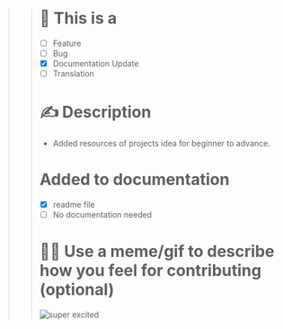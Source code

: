 > > # 🤔 This is a
> > 
> > * [ ]   Feature
> > * [ ]   Bug
> > * [x]   Documentation Update
> > * [ ]   Translation
> > 
> > # ✍ Description
> > 
> > * Added resources of projects idea for beginner to advance.
> > 
> > # Added to documentation
> > 
> > * [x]   readme file
> > * [ ]   No documentation needed
> > 
> > # 🐱‍💻 Use a meme/gif to describe how you feel for contributing (optional)
> > ![super excited](https://media.giphy.com/media/1RihQM96FYhIzRrAOd/giphy.gif)
